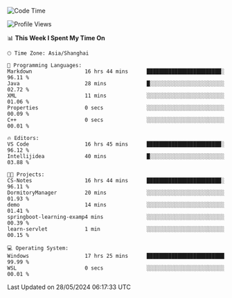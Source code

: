 <!--START_SECTION:waka-->
![Code Time](http://img.shields.io/badge/Code%20Time-1%2C720%20hrs%2022%20mins-blue)

![Profile Views](http://img.shields.io/badge/Profile%20Views-1-blue)

📊 **This Week I Spent My Time On** 

```text
🕑︎ Time Zone: Asia/Shanghai

💬 Programming Languages: 
Markdown                 16 hrs 44 mins      ████████████████████████░   96.11 % 
Java                     28 mins             █░░░░░░░░░░░░░░░░░░░░░░░░   02.72 % 
XML                      11 mins             ░░░░░░░░░░░░░░░░░░░░░░░░░   01.06 % 
Properties               0 secs              ░░░░░░░░░░░░░░░░░░░░░░░░░   00.09 % 
C++                      0 secs              ░░░░░░░░░░░░░░░░░░░░░░░░░   00.01 % 

🔥 Editors: 
VS Code                  16 hrs 45 mins      ████████████████████████░   96.12 % 
Intellijidea             40 mins             █░░░░░░░░░░░░░░░░░░░░░░░░   03.88 % 

🐱‍💻 Projects: 
CS-Notes                 16 hrs 44 mins      ████████████████████████░   96.11 % 
DormitoryManager         20 mins             ░░░░░░░░░░░░░░░░░░░░░░░░░   01.93 % 
demo                     14 mins             ░░░░░░░░░░░░░░░░░░░░░░░░░   01.41 % 
springboot-learning-examp4 mins              ░░░░░░░░░░░░░░░░░░░░░░░░░   00.39 % 
learn-servlet            1 min               ░░░░░░░░░░░░░░░░░░░░░░░░░   00.15 % 

💻 Operating System: 
Windows                  17 hrs 25 mins      █████████████████████████   99.99 % 
WSL                      0 secs              ░░░░░░░░░░░░░░░░░░░░░░░░░   00.01 % 
```


 Last Updated on 28/05/2024 06:17:33 UTC
<!--END_SECTION:waka-->